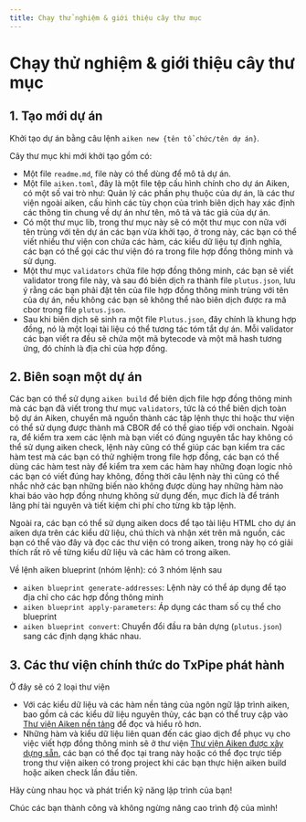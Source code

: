 ```yaml
---
title: Chạy thử nghiệm & giới thiệu cây thư mục
---
```


# Chạy thử nghiệm & giới thiệu cây thư mục

## 1. Tạo mới dự án

Khởi tạo dự án bằng câu lệnh `aiken new {tên tổ chức/tên dự án}`.

Cây thư mục khi mới khởi tạo gồm có:

- Một file `readme.md`, file này có thể dùng để mô tả dự án.
- Một file `aiken.toml`, đây là một file tệp cấu hình chính cho dự án Aiken, có
  một số vai trò như: Quản lý các phần phụ thuộc của dự án, là các thư viện
  ngoài aiken, cấu hình các tùy chọn của trình biên dịch hay xác định các thông
  tin chung về dự án như tên, mô tả và tác giả của dự án.
- Có một thư mục lib, trong thư mục này sẽ có một thư mục con nữa với tên trùng
  với tên dự án các bạn vừa khởi tạo, ở trong này, các bạn có thể viết nhiều thư
  viện con chứa các hàm, các kiểu dữ liệu tự định nghĩa, các bạn có thể gọi các
  thư viện đó ra trong file hợp đồng thông minh và sử dụng.
- Một thư mục `validators` chứa file hợp đồng thông minh, các bạn sẽ viết
  validator trong file này, và sau đó biên dịch ra thành file `plutus.json`, lưu
  ý rằng các bạn phải đặt tên của file hợp đồng thông minh trùng với tên của dự
  án, nếu không các bạn sẽ không thể nào biên dịch được ra mã cbor trong file
  `plutus.json`.
- Sau khi biên dịch sẽ sinh ra một file `Plutus.json`, đây chính là khung hợp
  đồng, nó là một loại tài liệu có thể tương tác tóm tắt dự án. Mỗi validator
  các bạn viết ra đều sẽ chứa một mã bytecode và một mã hash tương ứng, đó chính
  là địa chỉ của hợp đồng.

## 2. Biên soạn một dự án

Các bạn có thể sử dụng `aiken build` để biên dịch file hợp đồng thông minh mà
các bạn đã viết trong thư mục `validators`, tức là có thể biên dịch toàn bộ dự
án Aiken, chuyển mã nguồn thành các tập lệnh thực thi hoặc thư viện có thể sử
dụng được thành mã CBOR để có thể giao tiếp với onchain. Ngoài ra, để kiểm tra
xem các lệnh mà bạn viết có đúng nguyên tắc hay không có thể sử dụng aiken
check, lệnh này cũng có thể giúp các bạn kiểm tra các hàm test mà các bạn có thử
nghiệm trong file hợp đồng, các bạn có thể dùng các hàm test này để kiểm tra xem
các hàm hay những đoạn logic nhỏ các bạn có viết đúng hay không, đồng thời câu
lệnh này thì cũng có thể nhắc nhở các bạn những biến nào không được dùng hay
những hàm nào khai báo vào hợp đồng nhưng không sử dụng đến, mục đích là để
tránh lãng phí tài nguyên và tiết kiệm chi phí cho từng kb tập lệnh.

Ngoài ra, các bạn có thể sử dụng aiken docs để tạo tài liệu HTML cho dự án aiken
dựa trên các kiểu dữ liệu, chú thích và nhận xét trên mã nguồn, các bạn có thể
vào đây và đọc các thư viện có trong aiken, trong này họ có giải thích rất rõ về
từng kiểu dữ liệu và các hàm có trong aiken.

Về lệnh aiken blueprint (nhóm lệnh): có 3 nhóm lệnh sau

- `aiken blueprint generate-addresses`: Lệnh này có thể áp dụng để tạo địa chỉ
  cho các hợp đồng thông minh
- `aiken blueprint apply-parameters`: Áp dụng các tham số cụ thể cho blueprint
- `aiken blueprint convert`: Chuyển đổi đầu ra bản dựng (`plutus.json`) sang các
  định dạng khác nhau.

## 3. Các thư viện chính thức do TxPipe phát hành

Ở đây sẽ có 2 loại thư viện

- Với các kiểu dữ liệu và các hàm nền tảng của ngôn ngữ lập trình aiken, bao gồm
  cả các kiểu dữ liệu nguyên thủy, các bạn có thể truy cập vào
  [Thư viện Aiken nền tảng](https://aiken-lang.github.io/prelude/aiken.html) để
  đọc và hiểu rõ hơn.
- Những hàm và kiểu dữ liệu liên quan đến các giao dịch để phục vụ cho việc viết
  hợp đồng thông minh sẽ ở thư viện [Thư viện Aiken được xây dựng sẵn](https://aiken-lang.github.io/stdlib/), các
  bạn có thể đọc tại trang này hoặc có thể đọc trực tiếp trong thư viện aiken có
  trong project khi các bạn thực hiện aiken build hoặc aiken check lần đầu tiên.

Hãy cùng nhau học và phát triển kỹ năng lập trình của bạn!

Chúc các bạn thành công và không ngừng nâng cao trình độ của mình!
